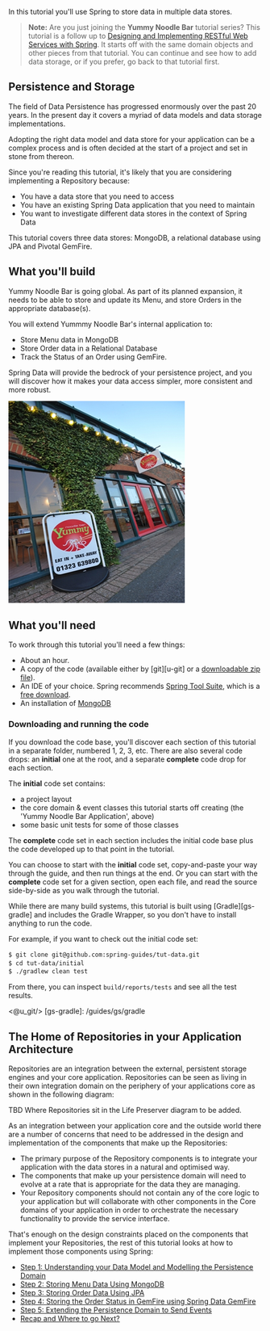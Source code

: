 
In this tutorial you'll use Spring to store data in multiple data stores.

> **Note:** Are you just joining the **Yummy Noodle Bar** tutorial series? This tutorial is a follow up to [Designing and Implementing RESTful Web Services with Spring](/guides/tutorial/rest). It starts off with the same domain objects and other pieces from that tutorial. You can continue and see how to add data storage, or if you prefer, go back to that tutorial first.

## Persistence and Storage

The field of Data Persistence has progressed enormously over the past 20 years. In the present day it covers a myriad of data models and data storage implementations.

Adopting the right data model and data store for your application can be a complex process and is often decided at the start of a project and set in stone from thereon.

Since you're reading this tutorial, it's likely that you are considering implementing a Repository because:

* You have a data store that you need to access
* You have an existing Spring Data application that you need to maintain
* You want to investigate different data stores in the context of Spring Data

This tutorial covers three data stores: MongoDB, a relational database using JPA and Pivotal GemFire. 

## What you'll build

Yummy Noodle Bar is going global.  As part of its planned expansion, it needs to be able to store and update its Menu, and store Orders in the appropriate database(s).

You will extend Yummmy Noodle Bar's internal application to:
- Store Menu data in MongoDB
- Store Order data in a Relational Database
- Track the Status of an Order using GemFire. 

Spring Data will provide the bedrock of your persistence project, and you will discover how it makes your data access simpler, more consistent and more robust.

![Yummy Noodle Bar](images/yummynoodle.jpg)


## What you'll need
To work through this tutorial you'll need a few things:

* About an hour.
* A copy of the code (available either by [git][u-git] or a [downloadable zip file](https://github.com/spring-guides/tut-data/archive/master.zip)).
* An IDE of your choice. Spring recommends [Spring Tool Suite](http://www.springsource.org/sts), which is a [free download](http://www.springsource.org/sts).
* An installation of [MongoDB](http://www.mongodb.org/)

### Downloading and running the code

If you download the code base, you'll discover each section of this tutorial in a separate folder, numbered 1, 2, 3, etc. There are also several code drops: an **initial** one at the root, and a separate **complete** code drop for each section.

The **initial** code set contains:
- a project layout
- the core domain & event classes this tutorial starts off creating (the 'Yummy Noodle Bar Application', above)
- some basic unit tests for some of those classes

The **complete** code set in each section includes the initial code base plus the code developed up to that point in the tutorial.

You can choose to start with the **initial** code set, copy-and-paste your way through the guide, and then run things at the end. Or you can start with the **complete** code set for a given section, open each file, and read the source side-by-side as you walk through the tutorial.

While there are many build systems, this tutorial is built using [Gradle][gs-gradle] and includes the Gradle Wrapper, so you don't have to install anything to run the code.

For example, if you want to check out the initial code set:

```sh
$ git clone git@github.com:spring-guides/tut-data.git
$ cd tut-data/initial
$ ./gradlew clean test
```

From there, you can inspect `build/reports/tests` and see all the test results.

<@u_git/>
[gs-gradle]: /guides/gs/gradle

## The Home of Repositories in your Application Architecture

Repositories are an integration between the external, persistent storage engines and your core application. Repositories can be seen as living in their own integration domain on the periphery of your applications core as shown in the following diagram:

TBD Where Repositories sit in the Life Preserver diagram to be added.

As an integration between your application core and the outside world there are a number of concerns that need to be addressed in the design and implementation of the components that make up the Repositories:

* The primary purpose of the Repository components is to integrate your application with the data stores in a natural and optimised way.
* The components that make up your persistence domain will need to evolve at a rate that is appropriate for the data they are managing.
* Your Repository components should not contain any of the core logic to your application but will collaborate with other components in the Core domains of your application in order to orchestrate the necessary functionality to provide the service interface.


That's enough on the design constraints placed on the components that implement your Repositories, the rest of this tutorial looks at how to implement those components using Spring:

* [Step 1: Understanding your Data Model and Modelling the Persistence Domain](1/)
* [Step 2: Storing Menu Data Using MongoDB](2/)
* [Step 3: Storing Order Data Using JPA](3/)
* [Step 4: Storing the Order Status in GemFire using Spring Data GemFire](4/)
* [Step 5: Extending the Persistence Domain to Send Events](5/)
* [Recap and Where to go Next?](6/)

